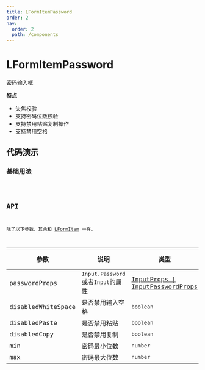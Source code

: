 ```yaml
---
title: LFormItemPassword
order: 2
nav:
  order: 2
  path: /components
---
```


# LFormItemPassword

密码输入框

**特点**

- 失焦校验
- 支持密码位数校验
- 支持禁用粘贴复制操作
- 支持禁用空格

## 代码演示

### 基础用法

<code src='./demos/Demo3.tsx'>

## API

除了以下参数，其余和 [LFormItem](/components/form-item#api) 一样。

| 参数 | 说明 | 类型 | 默认值 |
| --- | --- | --- | --- |
| passwordProps | `Input.Password`或者`Input`的属性 | [InputProps \| InputPasswordProps](https://4x.ant.design/components/input-cn/#Input.Password) | `-` |
| disabledWhiteSpace | 是否禁用输入空格 | `boolean` | `true` |
| disabledPaste | 是否禁用粘贴 | `boolean` | `true` |
| disabledCopy | 是否禁用复制 | `boolean` | `true` |
| min | 密码最小位数 | `number` | `8` |
| max | 密码最大位数 | `number` | `16` |
